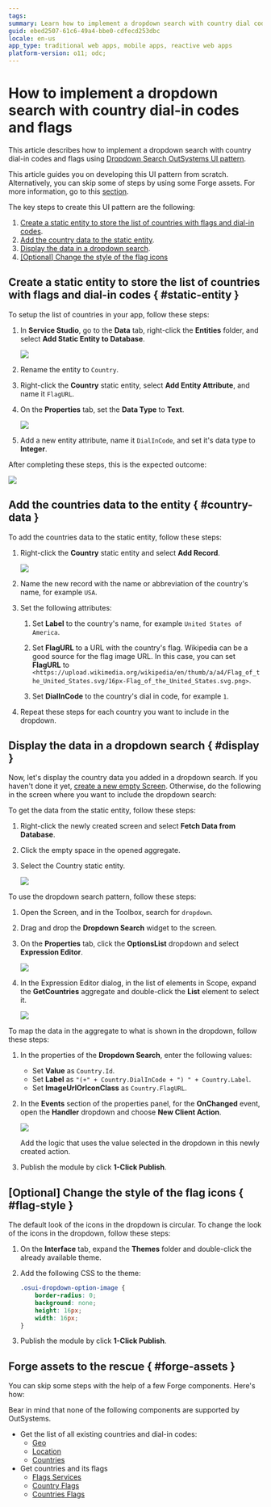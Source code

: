 ```yaml
---
tags:
summary: Learn how to implement a dropdown search with country dial codes and flags.
guid: ebed2507-61c6-49a4-bbe0-cdfecd253dbc
locale: en-us
app_type: traditional web apps, mobile apps, reactive web apps
platform-version: o11; odc;
---
```


# How to implement a dropdown search with country dial-in codes and flags

This article describes how to implement a dropdown search with country dial-in codes and flags using [Dropdown Search OutSystems UI pattern](https://success.outsystems.com/documentation/11/developing_an_application/design_ui/patterns/using_mobile_and_reactive_patterns/interaction/dropdown_search/).

This article guides you on developing this UI pattern from scratch. Alternatively, you can skip some of steps by using some Forge assets. For more information, go to this [section](#forge-assets).

The key steps to create this UI pattern are the following:

1. [Create a static entity to store the list of countries with flags and dial-in codes](#static-entity).
1. [Add the country data to the static entity](#country-data).
1. [Display the data in a dropdown search](#display).
1. [[Optional] Change the style of the flag icons](#flag-style)

## Create a static entity to store the list of countries with flags and dial-in codes { #static-entity }

To setup the list of countries in your app, follow these steps:

1. In **Service Studio**, go to the **Data** tab, right-click the **Entities** folder, and select **Add Static Entity to Database**.

    ![](images/countrydropdown001-ss.png)

1. Rename the entity to `Country`.

1. Right-click the **Country** static entity, select **Add Entity Attribute**, and name it `FlagURL`.

1. On the **Properties** tab, set the **Data Type** to **Text**.

    ![](images/countrydropdown002-ss.png)

1. Add a new entity attribute, name it `DialInCode`, and set it's data type to **Integer**. 

After completing these steps, this is the expected outcome:

![](images/countrydropdown003-ss.png)

## Add the countries data to the entity { #country-data }

To add the countries data to the static entity, follow these steps:

1. Right-click the **Country** static entity and select **Add Record**.

    ![](images/countrydropdown004-ss.png)

1. Name the new record with the name or abbreviation of the country's name, for example `USA`.

1. Set the following attributes:

    1. Set **Label** to the country's name, for example `United States of America`.

    1. Set **FlagURL** to a URL with the country's flag. Wikipedia can be a good source for the flag image URL. In this case, you can set **FlagURL** to  `<https://upload.wikimedia.org/wikipedia/en/thumb/a/a4/Flag_of_the_United_States.svg/16px-Flag_of_the_United_States.svg.png>`.

    1. Set **DialInCode** to the country's dial in code, for example `1`.

1. Repeat these steps for each country you want to include in the dropdown.

## Display the data in a dropdown search { #display }

Now, let's display the country data you added in a dropdown search. If you haven't done it yet, [create a new empty Screen](https://success.outsystems.com/documentation/11/developing_an_application/design_ui/screen/). Otherwise, do the following in the screen where you want to include the dropdown search:

To get the data from the static entity, follow these steps:

1. Right-click the newly created screen and select **Fetch Data from Database**.

1. Click the empty space in the opened aggregate.

1. Select the Country static entity.

    ![](images/countrydropdown005-ss.png)

To use the dropdown search pattern, follow these steps:

1. Open the Screen, and in the Toolbox, search for ``dropdown``.

1. Drag and drop the **Dropdown Search** widget to the screen.

1. On the **Properties** tab, click the **OptionsList** dropdown and select **Expression Editor**.

    ![](images/countrydropdown006-ss.png)

1. In the Expression Editor dialog, in the list of elements in Scope, expand the **GetCountries** aggregate and double-click the **List** element to select it.

    ![](images/countrydropdown007-ss.png)

To map the data in the aggregate to what is shown in the dropdown, follow these steps:

1. In the properties of the **Dropdown Search**, enter the following values:

    * Set **Value** as `Country.Id`.
    * Set **Label** as `"(+" + Country.DialInCode + ") " + Country.Label`.
    * Set **ImageUrlOrIconClass** as `Country.FlagURL`.

1. In the **Events** section of the properties panel, for the **OnChanged** event, open the **Handler** dropdown and choose **New Client Action**.

    ![](images/countrydropdown008-ss.png)

    <div class="info" markdown="1">

    Add the logic that uses the value selected in the dropdown in this newly created action.

    </div>

1. Publish the module by click **1-Click Publish**.

## [Optional] Change the style of the flag icons { #flag-style }

The default look of the icons in the dropdown is circular. To change the look of the icons in the dropdown, follow these steps:

1. On the **Interface** tab, expand the **Themes** folder and double-click the already available theme.

1. Add the following CSS to the theme:

    ```css
    .osui-dropdown-option-image {
        border-radius: 0;
        background: none;
        height: 16px;
        width: 16px;
    } 
    ```

1. Publish the module by click **1-Click Publish**.

## Forge assets to the rescue { #forge-assets }

You can skip some steps with the help of a few Forge components. Here's how:

<div class="info" markdown="1">

Bear in mind that none of the following components are supported by OutSystems.

</div>

* Get the list of all existing countries and dial-in codes:
    * [Geo](https://www.outsystems.com/forge/component-overview/439/geo)
    * [Location](https://www.outsystems.com/forge/component-overview/906/location)
    * [Countries](https://www.outsystems.com/forge/component-overview/7931/countries)
* Get countries and its flags
    * [Flags Services](https://www.outsystems.com/forge/component-overview/14259/flags-services)
    * [Country Flags](https://www.outsystems.com/forge/component-overview/11309/country-flags)
    * [Countries Flags](https://www.outsystems.com/forge/component-overview/12668/countries-flags)
